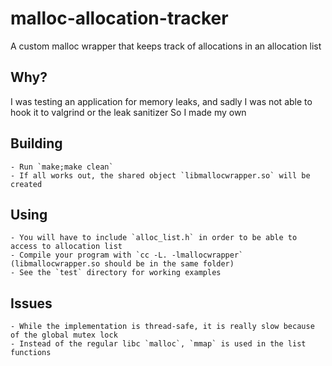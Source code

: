 # malloc-allocation-tracker
A custom malloc wrapper that keeps track of allocations in an allocation list

## Why?

I was testing an application for memory leaks, and sadly I was not able to hook it to valgrind or the leak sanitizer
So I made my own

## Building
    - Run `make;make clean`
    - If all works out, the shared object `libmallocwrapper.so` will be created

## Using
    - You will have to include `alloc_list.h` in order to be able to access to allocation list
    - Compile your program with `cc -L. -lmallocwrapper` (libmallocwrapper.so should be in the same folder)
    - See the `test` directory for working examples

## Issues
    - While the implementation is thread-safe, it is really slow because of the global mutex lock
    - Instead of the regular libc `malloc`, `mmap` is used in the list functions

    
